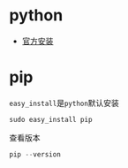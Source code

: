 # python

- [官方安装](https://www.python.org/downloads/)

# pip

`easy_install`是`python`默认安装
```js
sudo easy_install pip
```
查看版本
```js
pip --version
```